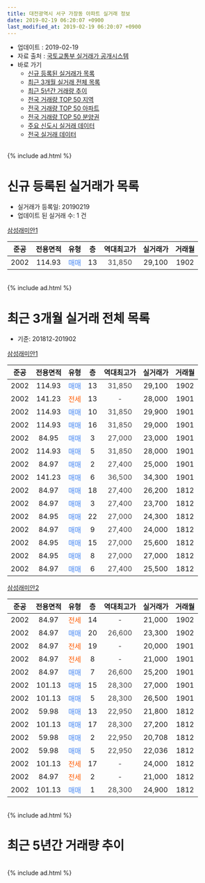 ```yaml
---
title: 대전광역시 서구 가장동 아파트 실거래 정보
date: 2019-02-19 06:20:07 +0900
last_modified_at: 2019-02-19 06:20:07 +0900
---
```


* 업데이트 : 2019-02-19
* 자료 출처 : [국토교통부 실거래가 공개시스템](http://rt.molit.go.kr)
* 바로 가기
    * [신규 등록된 실거래가 목록](#신규-등록된-실거래가-목록)
    * [최근 3개월 실거래 전체 목록](#최근-3개월-실거래-전체-목록)
    * [최근 5년간 거래량 추이](#최근-5년간-거래량-추이)
    * [전국 거래량 TOP 50 지역](https://ayogom.github.io/apt-trade-info/최근-3개월-전국에서-가장-거래가-많이-발생한-지역)
    * [전국 거래량 TOP 50 아파트](https://ayogom.github.io/apt-trade-info/최근-3개월-전국에서-가장-거래가-많이-발생한-아파트)
    * [전국 거래량 TOP 50 분양권](https://ayogom.github.io/apt-trade-info/최근-3개월-전국에서-가장-거래가-많이-발생한-분양권)
    * [주요 신도시 실거래 데이터](https://ayogom.github.io/apt-trade-info/주요-신도시)
    * [전국 실거래 데이터](https://ayogom.github.io/apt-trade-info/전국)
<br>
{% include ad.html %}
<br>

# 신규 등록된 실거래가 목록
* 실거래가 등록일: 20190219
* 업데이트 된 실거래 수: 1 건


[삼성래미안1](https://search.naver.com/search.naver?query=%EB%8C%80%EC%A0%84%EA%B4%91%EC%97%AD%EC%8B%9C+%EC%84%9C%EA%B5%AC+%EA%B0%80%EC%9E%A5%EB%8F%99+%EC%82%BC%EC%84%B1%EB%9E%98%EB%AF%B8%EC%95%881)

|준공|전용면적|유형|층|역대최고가|실거래가|거래월|
|:---:|:---:|:---:|:---:|:---:|:---:|:---:|
|2002|114.93|<span style="color:#4285f3">매매</span>|13|<span style="color:#444444">31,850</span>|29,100|1902|


<br>
{% include ad.html %}
<br>

# 최근 3개월 실거래 전체 목록
* 기준: 201812-201902


[삼성래미안1](https://search.naver.com/search.naver?query=%EB%8C%80%EC%A0%84%EA%B4%91%EC%97%AD%EC%8B%9C+%EC%84%9C%EA%B5%AC+%EA%B0%80%EC%9E%A5%EB%8F%99+%EC%82%BC%EC%84%B1%EB%9E%98%EB%AF%B8%EC%95%881)

|준공|전용면적|유형|층|역대최고가|실거래가|거래월|
|:---:|:---:|:---:|:---:|:---:|:---:|:---:|
|2002|114.93|<span style="color:#4285f3">매매</span>|13|<span style="color:#444444">31,850</span>|29,100|1902|
|2002|141.23|<span style="color:#ff5a00">전세</span>|13|<span style="color:#444444">-</span>|28,000|1901|
|2002|114.93|<span style="color:#4285f3">매매</span>|10|<span style="color:#444444">31,850</span>|29,900|1901|
|2002|114.93|<span style="color:#4285f3">매매</span>|16|<span style="color:#444444">31,850</span>|29,000|1901|
|2002|84.95|<span style="color:#4285f3">매매</span>|3|<span style="color:#444444">27,000</span>|23,000|1901|
|2002|114.93|<span style="color:#4285f3">매매</span>|5|<span style="color:#444444">31,850</span>|28,000|1901|
|2002|84.97|<span style="color:#4285f3">매매</span>|2|<span style="color:#444444">27,400</span>|25,000|1901|
|2002|141.23|<span style="color:#4285f3">매매</span>|6|<span style="color:#444444">36,500</span>|34,300|1901|
|2002|84.97|<span style="color:#4285f3">매매</span>|18|<span style="color:#444444">27,400</span>|26,200|1812|
|2002|84.97|<span style="color:#4285f3">매매</span>|3|<span style="color:#444444">27,400</span>|23,700|1812|
|2002|84.95|<span style="color:#4285f3">매매</span>|22|<span style="color:#444444">27,000</span>|24,300|1812|
|2002|84.97|<span style="color:#4285f3">매매</span>|9|<span style="color:#444444">27,400</span>|24,000|1812|
|2002|84.95|<span style="color:#4285f3">매매</span>|15|<span style="color:#444444">27,000</span>|25,600|1812|
|2002|84.95|<span style="color:#4285f3">매매</span>|8|<span style="color:#444444">27,000</span>|27,000|1812|
|2002|84.97|<span style="color:#4285f3">매매</span>|6|<span style="color:#444444">27,400</span>|25,500|1812|

[삼성래미안2](https://search.naver.com/search.naver?query=%EB%8C%80%EC%A0%84%EA%B4%91%EC%97%AD%EC%8B%9C+%EC%84%9C%EA%B5%AC+%EA%B0%80%EC%9E%A5%EB%8F%99+%EC%82%BC%EC%84%B1%EB%9E%98%EB%AF%B8%EC%95%882)

|준공|전용면적|유형|층|역대최고가|실거래가|거래월|
|:---:|:---:|:---:|:---:|:---:|:---:|:---:|
|2002|84.97|<span style="color:#ff5a00">전세</span>|14|<span style="color:#444444">-</span>|21,000|1902|
|2002|84.97|<span style="color:#4285f3">매매</span>|20|<span style="color:#444444">26,600</span>|23,300|1902|
|2002|84.97|<span style="color:#ff5a00">전세</span>|19|<span style="color:#444444">-</span>|20,000|1901|
|2002|84.97|<span style="color:#ff5a00">전세</span>|8|<span style="color:#444444">-</span>|21,000|1901|
|2002|84.97|<span style="color:#4285f3">매매</span>|7|<span style="color:#444444">26,600</span>|25,200|1901|
|2002|101.13|<span style="color:#4285f3">매매</span>|15|<span style="color:#444444">28,300</span>|27,000|1901|
|2002|101.13|<span style="color:#4285f3">매매</span>|5|<span style="color:#444444">28,300</span>|26,500|1901|
|2002|59.98|<span style="color:#4285f3">매매</span>|13|<span style="color:#444444">22,950</span>|21,800|1812|
|2002|101.13|<span style="color:#4285f3">매매</span>|17|<span style="color:#444444">28,300</span>|27,200|1812|
|2002|59.98|<span style="color:#4285f3">매매</span>|2|<span style="color:#444444">22,950</span>|20,708|1812|
|2002|59.98|<span style="color:#4285f3">매매</span>|5|<span style="color:#444444">22,950</span>|22,036|1812|
|2002|101.13|<span style="color:#ff5a00">전세</span>|17|<span style="color:#444444">-</span>|24,000|1812|
|2002|84.97|<span style="color:#ff5a00">전세</span>|2|<span style="color:#444444">-</span>|21,000|1812|
|2002|101.13|<span style="color:#4285f3">매매</span>|1|<span style="color:#444444">28,300</span>|24,900|1812|


<br>
{% include ad.html %}
<br>

# 최근 5년간 거래량 추이


<div style="width:100%;">
    <canvas id="deal_progress" height="200"></canvas>
</div>

<script>
new Chart(document.getElementById("deal_progress"), {
    type: 'line',
    data: {
        labels: ['201402','201403','201404','201405','201406','201407','201408','201409','201410','201411','201412','201501','201502','201503','201504','201505','201506','201507','201508','201509','201510','201511','201512','201601','201602','201603','201604','201605','201606','201607','201608','201609','201610','201611','201612','201701','201702','201703','201704','201705','201706','201707','201708','201709','201710','201711','201712','201801','201802','201803','201804','201805','201806','201807','201808','201809','201810','201811','201812','201901','201902'],
        datasets: [{
            label: '매매',
            pointRadius: 1,
            data: [8, 16, 9, 6, 12, 12, 9, 22, 11, 11, 17, 10, 9, 21, 15, 20, 16, 19, 17, 21, 23, 26, 8, 15, 10, 22, 13, 15, 20, 19, 15, 15, 29, 13, 19, 10, 14, 16, 6, 11, 14, 9, 14, 11, 9, 15, 9, 7, 9, 14, 10, 9, 11, 3, 10, 7, 18, 18, 12, 9, 2],
            borderColor: "rgba(255, 201, 14, 1)",
            backgroundColor: "rgba(255, 201, 14, 0.5)",
            fill: false,
            lineTension: 0
        },{
            label: '전월세',
            pointRadius: 1,
            data: [3, 15, 6, 10, 5, 7, 6, 11, 13, 11, 10, 8, 8, 15, 14, 8, 9, 7, 7, 3, 7, 8, 1, 7, 7, 8, 7, 12, 6, 6, 9, 9, 6, 10, 7, 12, 9, 8, 15, 8, 10, 7, 8, 4, 5, 8, 3, 3, 3, 7, 9, 3, 8, 7, 6, 5, 8, 9, 2, 3, 1],
            borderColor: "rgba(0, 141, 185, 1)",
            backgroundColor: "rgba(0, 141, 185, 0.5)",
            fill: false,
            lineTension: 0
        }
        ]
    },
    options: {
        responsive: true,
        title: {
            display: false
        },
        tooltips: {
            mode: 'index',
            intersect: false
        },
        hover: {
            mode: 'nearest',
            intersect: true
        },
        scales: {
            xAxes: [{
                display: true,
                scaleLabel: {
                    display: true,
                    labelString: '년/월'
                }
            }],
            yAxes: [{
                display: true,
                ticks: {
                    suggestedMin: 0,
                },
                scaleLabel: {
                    display: true,
                    labelString: '실거래 수'
                }
            }]
        }
    }
});

</script>


<br>
{% include ad.html %}
<br>


